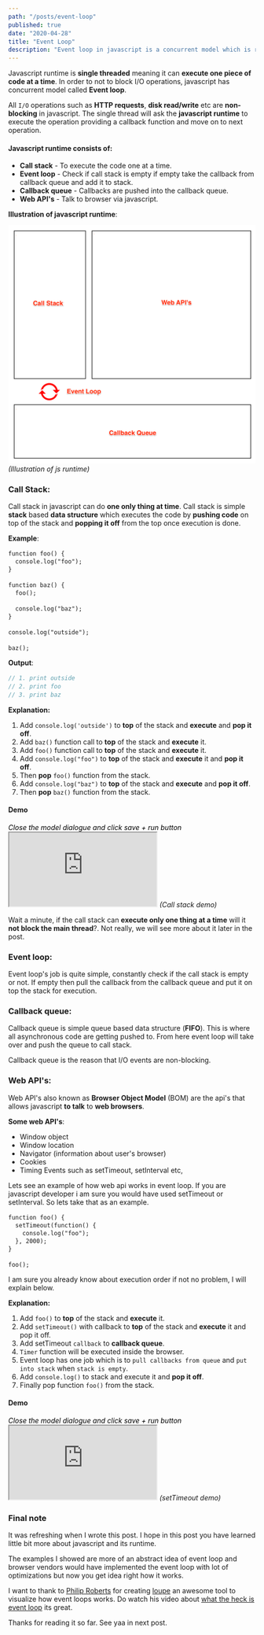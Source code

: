 ```yaml
---
path: "/posts/event-loop"
published: true
date: "2020-04-28"
title: "Event Loop"
description: "Event loop in javascript is a concurrent model which is responsible for executing the code."
---
```


Javascript runtime is **single threaded** meaning it can **execute one piece of code at a time**. In order to not to block I/O operations, javascript has concurrent model called **Event loop**.

All `I/O` operations such as **HTTP requests**, **disk read/write** etc are **non-blocking** in javascript. The single thread will ask the **javascript runtime** to execute the operation providing a callback function and move on to next operation.

#### Javascript runtime consists of:

- **Call stack** - To execute the code one at a time.
- **Event loop** - Check if call stack is empty if empty take the callback from callback queue and add it to stack.
- **Callback queue** - Callbacks are pushed into the callback queue.
- **Web API's** - Talk to browser via javascript.

**Illustration of javascript runtime**:

<img src="./event-loop.png" alt="Javascript runtime illustration" />
<i class="image__illustration">(Illustration of js runtime)</i>

### Call Stack:

Call stack in javascript can do **one only thing at time**. Call stack is simple **stack** based **data structure** which executes the code by **pushing code** on top of the stack and **popping it off** from the top once execution is done.

**Example**:

```js{numberLines: true}{2,6,8,11,13}
function foo() {
  console.log("foo");
}

function baz() {
  foo();

  console.log("baz");
}

console.log("outside");

baz();
```

**Output**:

```js
// 1. print outside
// 2. print foo
// 3. print baz
```

**Explanation:**

1. Add `console.log('outside')` to **top** of the stack and **execute** and **pop it off**.
1. Add `baz()` function call to **top** of the stack and **execute** it.
1. Add `foo()` function call to **top** of the stack and **execute** it.
1. Add `console.log("foo")` to **top** of the stack and **execute** it and **pop it off**.
1. Then **pop** `foo()` function from the stack.
1. Add `console.log("baz")` to **top** of the stack and **execute** and **pop it off**.
1. Then **pop** `baz()` function from the stack.

#### Demo

<div class="demo-iframe">
<i style="color: #000;display: block;">Close the model dialogue and click save + run button</i>
<iframe src="http://latentflip.com/loupe/?code=ZnVuY3Rpb24gZm9vKCkgewogIHNldFRpbWVvdXQoZnVuY3Rpb24gdGltZW91dENhbGxiYWNrKCkgewogICAgY29uc29sZS5sb2coImZvbyIpOwogIH0sIDEwMDApOwp9CgpmdW5jdGlvbiBiYXooKSB7CiAgZm9vKCk7CiAgY29uc29sZS5sb2coImJheiIpOwp9Cgpjb25zb2xlLmxvZygib3V0c2lkZSIpOwoKYmF6KCk7!!!PGJ1dHRvbj5DbGljayBtZSE8L2J1dHRvbj4%3D">

</iframe>
<i class="image__illustration">(Call stack demo)</i>
</div>

Wait a minute, if the call stack can **execute only one thing at a time** will it **not block the main thread**?. Not really, we will see more about it later in the post.

### Event loop:

Event loop's job is quite simple, constantly check if the call stack is empty or not. If empty then pull the callback from the callback queue and put it on top the stack for execution.

### Callback queue:

Callback queue is simple queue based data structure (**FIFO**). This is where all asynchronous code are getting pushed to. From here event loop will take over and push the queue to call stack.

Callback queue is the reason that I/O events are non-blocking.

### Web API's:

Web API's also known as **Browser Object Model** (BOM) are the api's that allows javascript **to talk** to **web browsers**.

**Some web API's**:

- Window object
- Window location
- Navigator (information about user's browser)
- Cookies
- Timing Events such as setTimeout, setInterval etc,

Lets see an example of how web api works in event loop. If you are javascript developer i am sure you would have used setTimeout or setInterval.
So lets take that as an example.

```js{numberLines: true}{8,2-4,7}
function foo() {
  setTimeout(function() {
    console.log("foo");
  }, 2000);
}

foo();
```

I am sure you already know about execution order if not no problem, I will explain below.

**Explanation:**

1. Add `foo()` to **top** of the stack and **execute** it.
1. Add `setTimeout()` with callback to **top** of the stack and **execute** it and pop it off.
1. Add setTimeout `callback` to **callback queue**.
1. `Timer` function will be executed inside the browser.
1. Event loop has one job which is to `pull callbacks from queue` and `put into stack` when `stack is empty`.
1. Add `console.log()` to stack and execute it and **pop it off**.
1. Finally pop function `foo()` from the stack.

#### Demo

<div class="demo-iframe">
<i style="color: #000;display: block;">Close the model dialogue and click save + run button</i>
<iframe src="http://latentflip.com/loupe/?code=ZnVuY3Rpb24gZm9vKCkgewogIHNldFRpbWVvdXQoZnVuY3Rpb24oKSB7CiAgICBjb25zb2xlLmxvZygiZm9vIik7CiAgfSwgMjAwMCk7Cn0KCmZvbygpOw%3D%3D!!!PGJ1dHRvbj5DbGljayBtZSE8L2J1dHRvbj4%3D">

</iframe>
<i class="image__illustration">(setTimeout demo)</i>
</div>

### Final note

It was refreshing when I wrote this post. I hope in this post you have learned little bit more about javascript and its runtime.

The examples I showed are more of an abstract idea of event loop and browser vendors would have implemented the event loop with lot of optimizations but now you get idea right how it works.

I want to thank to [Philip Roberts](https://twitter.com/philip_roberts) for creating [loupe](http://latentflip.com/loupe) an awesome tool to visualize how event loops works. Do watch his video about [what the heck is event loop](https://www.youtube.com/watch?v=8aGhZQkoFbQ) its great.

Thanks for reading it so far. See yaa in next post.
